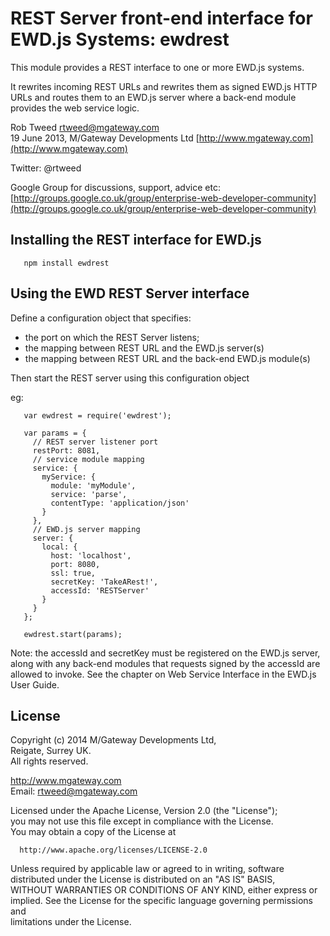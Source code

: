 # REST Server front-end interface for EWD.js Systems: ewdrest
 
This module provides a REST interface to one or more EWD.js systems.

It rewrites incoming REST URLs and rewrites them as signed EWD.js HTTP URLs and routes them
to an EWD.js server where a back-end module provides the web service logic.

Rob Tweed <rtweed@mgateway.com>  
19 June 2013, M/Gateway Developments Ltd [http://www.mgateway.com](http://www.mgateway.com)  

Twitter: @rtweed

Google Group for discussions, support, advice etc: [http://groups.google.co.uk/group/enterprise-web-developer-community](http://groups.google.co.uk/group/enterprise-web-developer-community)


## Installing the REST interface for EWD.js

       npm install ewdrest

	   
## Using the EWD REST Server interface



Define a configuration object that specifies:

- the port on which the REST Server listens;
- the mapping between REST URL and the EWD.js server(s)
- the mapping between REST URL and the back-end EWD.js module(s)

Then start the REST server using this configuration object

  eg:

       var ewdrest = require('ewdrest');

       var params = {
         // REST server listener port
         restPort: 8081,
         // service module mapping
         service: {
           myService: {
             module: 'myModule',
             service: 'parse',
             contentType: 'application/json'
           }
         },
         // EWD.js server mapping
         server: {
           local: {
             host: 'localhost',
             port: 8080,
             ssl: true,
             secretKey: 'TakeARest!',
             accessId: 'RESTServer'
           }
         }
       };
 
       ewdrest.start(params);


Note: the accessId and secretKey must be registered on the EWD.js server, along with any back-end modules 
that requests signed by the accessId are allowed to invoke.  See the chapter on Web Service Interface in
 the EWD.js User Guide.


## License

 Copyright (c) 2014 M/Gateway Developments Ltd,                           
 Reigate, Surrey UK.                                                      
 All rights reserved.                                                     
                                                                           
  http://www.mgateway.com                                                  
  Email: rtweed@mgateway.com                                               
                                                                           
                                                                           
  Licensed under the Apache License, Version 2.0 (the "License");          
  you may not use this file except in compliance with the License.         
  You may obtain a copy of the License at                                  
                                                                           
      http://www.apache.org/licenses/LICENSE-2.0                           
                                                                           
  Unless required by applicable law or agreed to in writing, software      
  distributed under the License is distributed on an "AS IS" BASIS,        
  WITHOUT WARRANTIES OR CONDITIONS OF ANY KIND, either express or implied. 
  See the License for the specific language governing permissions and      
   limitations under the License.      
